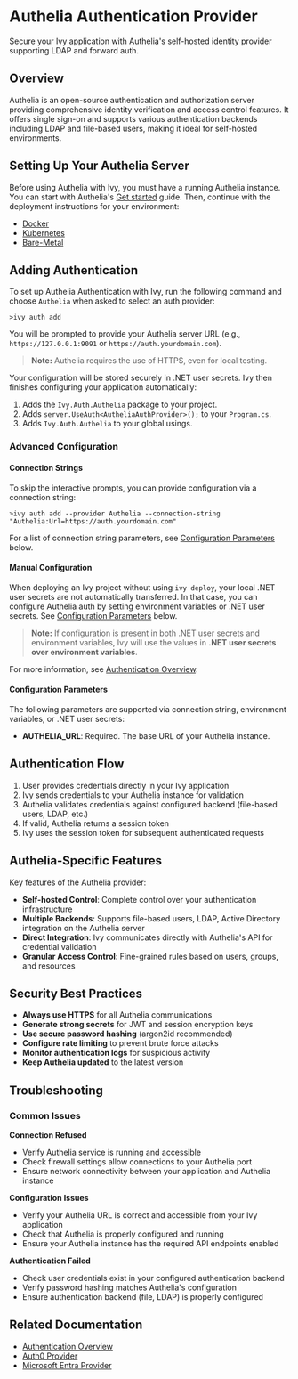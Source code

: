 # Authelia Authentication Provider

<Ingress>
Secure your Ivy application with Authelia's self-hosted identity provider supporting LDAP and forward auth.
</Ingress>

## Overview

Authelia is an open-source authentication and authorization server providing comprehensive identity verification and access control features. It offers single sign-on and supports various authentication backends including LDAP and file-based users, making it ideal for self-hosted environments.

## Setting Up Your Authelia Server

Before using Authelia with Ivy, you must have a running Authelia instance. You can start with Authelia's [Get started](https://www.authelia.com/integration/prologue/get-started/) guide. Then, continue with the deployment instructions for your environment:

- [Docker](https://www.authelia.com/integration/deployment/docker/)
- [Kubernetes](https://www.authelia.com/integration/kubernetes/introduction/)
- [Bare-Metal](https://www.authelia.com/integration/deployment/bare-metal/)

## Adding Authentication

To set up Authelia Authentication with Ivy, run the following command and choose `Authelia` when asked to select an auth provider:

```terminal
>ivy auth add
```

You will be prompted to provide your Authelia server URL (e.g., `https://127.0.0.1:9091` or `https://auth.yourdomain.com`).

> **Note:** Authelia requires the use of HTTPS, even for local testing.

Your configuration will be stored securely in .NET user secrets. Ivy then finishes configuring your application automatically:

1. Adds the `Ivy.Auth.Authelia` package to your project.
2. Adds `server.UseAuth<AutheliaAuthProvider>();` to your `Program.cs`.
3. Adds `Ivy.Auth.Authelia` to your global usings.

### Advanced Configuration

#### Connection Strings

To skip the interactive prompts, you can provide configuration via a connection string:

```terminal
>ivy auth add --provider Authelia --connection-string "Authelia:Url=https://auth.yourdomain.com"
```

For a list of connection string parameters, see [Configuration Parameters](#configuration-parameters) below.

#### Manual Configuration

When deploying an Ivy project without using `ivy deploy`, your local .NET user secrets are not automatically transferred. In that case, you can configure Authelia auth by setting environment variables or .NET user secrets. See [Configuration Parameters](#configuration-parameters) below.

> **Note:** If configuration is present in both .NET user secrets and environment variables, Ivy will use the values in **.NET user secrets over environment variables**.

For more information, see [Authentication Overview](Overview.md).

#### Configuration Parameters

The following parameters are supported via connection string, environment variables, or .NET user secrets:

- **AUTHELIA_URL**: Required. The base URL of your Authelia instance.

## Authentication Flow

1. User provides credentials directly in your Ivy application
2. Ivy sends credentials to your Authelia instance for validation
3. Authelia validates credentials against configured backend (file-based users, LDAP, etc.)
4. If valid, Authelia returns a session token
5. Ivy uses the session token for subsequent authenticated requests

## Authelia-Specific Features

Key features of the Authelia provider:

- **Self-hosted Control**: Complete control over your authentication infrastructure
- **Multiple Backends**: Supports file-based users, LDAP, Active Directory integration on the Authelia server
- **Direct Integration**: Ivy communicates directly with Authelia's API for credential validation
- **Granular Access Control**: Fine-grained rules based on users, groups, and resources

## Security Best Practices

- **Always use HTTPS** for all Authelia communications
- **Generate strong secrets** for JWT and session encryption keys
- **Use secure password hashing** (argon2id recommended)
- **Configure rate limiting** to prevent brute force attacks
- **Monitor authentication logs** for suspicious activity
- **Keep Authelia updated** to the latest version

## Troubleshooting

### Common Issues

**Connection Refused**
- Verify Authelia service is running and accessible
- Check firewall settings allow connections to your Authelia port
- Ensure network connectivity between your application and Authelia instance

**Configuration Issues**
- Verify your Authelia URL is correct and accessible from your Ivy application
- Check that Authelia is properly configured and running
- Ensure your Authelia instance has the required API endpoints enabled

**Authentication Failed**
- Check user credentials exist in your configured authentication backend
- Verify password hashing matches Authelia's configuration
- Ensure authentication backend (file, LDAP) is properly configured

## Related Documentation

- [Authentication Overview](Overview.md)
- [Auth0 Provider](Auth0.md)
- [Microsoft Entra Provider](MicrosoftEntra.md)